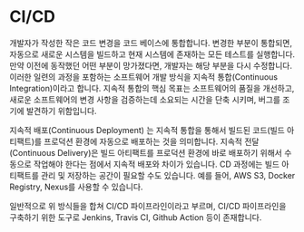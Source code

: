 # CI/CD

개발자가 작성한 작은 코드 변경을 코드 베이스에 통합합니다. 변경한 부분이 통합되면, 자동으로 새로운 시스템을 빌드하고 현재 시스템에 존재하는 모든 테스트를 실행합니다. 만약 이전에 동작했던 어떤 부분이 망가졌다면, 개발자는 해당 부분을 다시 수정합니다. 이러한 일련의 과정을 포함하는 소프트웨어 개발 방식을 지속적 통합(Continuous Integration)이라고 합니다. 지속적 통합의 핵심 목표는 소프트웨어의 품질을 개선하고, 새로운 소프트웨어의 변경 사항을 검증하는데 소요되는 시간을 단축 시키며, 버그를 조기에 발견하기 위함입니다.

지속적 배포(Continuous Deployment) 는 지속적 통합을 통해서 빌드된 코드(빌드 아티팩트)를 프로덕션 환경에 자동으로 배포하는 것을 의미합니다. 지속적 전달(Continuous Delivery)은 빌드 아티팩트를 프로덕션 환경에 바로 배포하기 위해서 수동으로 작업해야 한다는 점에서 지속적 배포와 차이가 있습니다. CD 과정에는 빌드 아티팩트를 관리 및 저장하는 공간이 필요할 수도 있습니다. 예를 들어, AWS S3, Docker Registry, Nexus를 사용할 수 있습니다.

일반적으로 위 방식들을 합쳐 CI/CD 파이프라인이라고 부르며, CI/CD 파이프라인을 구축하기 위한 도구로 Jenkins, Travis CI, Github Action 등이 존재합니다.